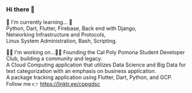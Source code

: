 ### Hi there 👋

<!-- 
**jasojone/jasojone** is a ✨ _special_ ✨ repository because its `README.md` (this file) appears on your GitHub profile.
### Hi there 👋

<!-- 
**jasojone/jasojone** is a ✨ _special_ ✨ repository because its `README.md` (this file) appears on your GitHub profile.

Here are some ideas to get you started: -->

🌱 I'm currently learning... 🌱  
Python, Dart, Flutter, Firebase, Back end with Django,  
Networking Infrastructure and Protocols,  
Linux System Administration, Bash, Scripting.

👨‍💻 I'm working on...👨‍💻 
Founding the Cal Poly Pomona Student Developer Club, building a community and legacy.  
A Cloud Computing application that utilizes Data Science and Big Data for text categorization with an emphasis on business application.  
A package tracking application using Flutter, Dart, Python, and GCP.  
Follow me 👉 https://linktr.ee/cppgdsc




<!-- ## &#x1f4c8; GitHub Stats -->

<!-- <a href="https://github.com/jasojone/jasojone">
  <img align="center" src="https://github-readme-stats.vercel.app/api/top-langs/?username=jasojone&hide=java,html,tex&title_color=ffffff&text_color=c9cacc&icon_color=2bbc8a&bg_color=1d1f21&langs_count=3" />
</a>
<a href="https://github.com/jasojone/jasojone">
  <img align="center" src="https://github-readme-stats.vercel.app/api?username=jasojone&show_icons=true&line_height=27&count_private=true&title_color=ffffff&text_color=c9cacc&icon_color=2bbc8a&bg_color=1d1f21" alt="Martin's GitHub Stats" />
</a>
<a href="https://github.com/jasojone/jasojone.github.io">
  <img align="center" src="https://github-readme-stats.vercel.app/api/pin/?username=jasojone&repo=jasojone.github.io&title_color=ffffff&text_color=c9cacc&icon_color=2bbc8a&bg_color=1d1f21" />
</a>
<a href="https://github.com/jasojone/Jason-Jones-LaTex-Internship-Resume">
  <img align="center" src="https://github-readme-stats.vercel.app/api/pin/?username=jasojone&repo=jason-jones-latex-internship-resume&title_color=ffffff&text_color=c9cacc&icon_color=2bbc8a&bg_color=1d1f21" />
</a>
 -->


   

<!-- - 👯 I’m looking to collaborate on ...
- 🔭 I’m currently working on ...
- 🤔 I’m looking for help with ...
- 💬 Ask me about ...
- 📫 How to reach me: ...
- 😄 Pronouns: ...
- ⚡ Fun fact: ...

 -->
